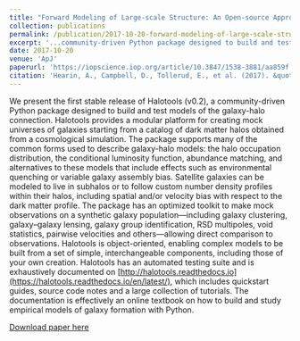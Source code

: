 ```yaml
---
title: "Forward Modeling of Large-scale Structure: An Open-source Approach with Halotools"
collection: publications
permalink: /publication/2017-10-20-forward-modeling-of-large-scale-structure-an-open-source-approach-with-halotools
excerpt: '...community-driven Python package designed to build and test models of the galaxy-halo connection.'
date: 2017-10-20
venue: 'ApJ'
paperurl: 'https://iopscience.iop.org/article/10.3847/1538-3881/aa859f'
citation: 'Hearin, A., Campbell, D., Tollerud, E., et al. (2017). &quot;Forward Modeling of Large-scale Structure: An Open-source Approach with Halotools.&quot; <i>ApJ</i>. 154(5).'
---
```


We present the first stable release of Halotools (v0.2), a community-driven Python package designed to build and test models of the galaxy-halo connection. Halotools provides a modular platform for creating mock universes of galaxies starting from a catalog of dark matter halos obtained from a cosmological simulation. The package supports many of the common forms used to describe galaxy-halo models: the halo occupation distribution, the conditional luminosity function, abundance matching, and alternatives to these models that include effects such as environmental quenching or variable galaxy assembly bias. Satellite galaxies can be modeled to live in subhalos or to follow custom number density profiles within their halos, including spatial and/or velocity bias with respect to the dark matter profile. The package has an optimized toolkit to make mock observations on a synthetic galaxy population—including galaxy clustering, galaxy–galaxy lensing, galaxy group identification, RSD multipoles, void statistics, pairwise velocities and others—allowing direct comparison to observations. Halotools is object-oriented, enabling complex models to be built from a set of simple, interchangeable components, including those of your own creation. Halotools has an automated testing suite and is exhaustively documented on [http://halotools.readthedocs.io](https://halotools.readthedocs.io/en/latest/), which includes quickstart guides, source code notes and a large collection of tutorials. The documentation is effectively an online textbook on how to build and study empirical models of galaxy formation with Python.

[Download paper here](https://iopscience.iop.org/article/10.3847/1538-3881/aa859f)
